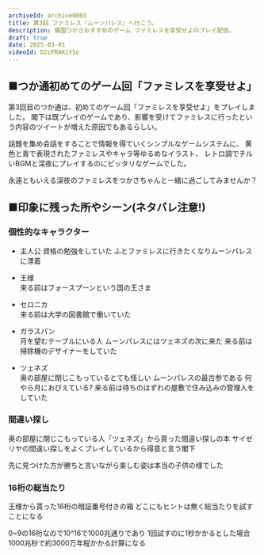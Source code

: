 ```yaml
---
archiveId: archive0003
title: 第3回 ファミレス『ムーンパレス』へ行こう。
description: 領国つかさおすすめのゲーム ファミレスを享受せよのプレイ配信。
draft: true
date: 2025-03-01
videoId: D2cFRAKiYSo
---
```

## ■つか通初めてのゲーム回「ファミレスを享受せよ」
第3回目のつか通は、初めてのゲーム回「ファミレスを享受せよ」をプレイしました。
閣下は既プレイのゲームであり、影響を受けてファミレスに行ったという内容のツイートが増えた原因でもあるらしい。

話題を集め会話をすることで情報を得ていくシンプルなゲームシステムに、
黄色と青で表現されたファミレスやキャラ等ゆるめなイラスト、
レトロ調でチルいBGMと深夜にプレイするのにピッタリなゲームでした。

永遠ともいえる深夜のファミレスをつかさちゃんと一緒に過ごしてみませんか？

## ■印象に残った所やシーン(ネタバレ注意!)
### 個性的なキャラクター
- 主人公
  資格の勉強をしていた ふとファミレスに行きたくなりムーンパレスに漂着

- 王様  
  来る前はフォースプーンという国の王さま


- セロニカ  
  来る前は大学の図書館で働いていた


- ガラスパン  
  月を望むテーブルにいる人
  ムーンパレスにはツェネズの次に来た
  来る前は掃除機のデザイナーをしていた


- ツェネズ  
  奥の部屋に閉じこもっているとても怪しい
  ムーンパレスの最古参である
  何やら月におびえている?
  来る前は待ちのはずれの屋敷で住み込みの管理人をしていた


### 間違い探し
奥の部屋に閉じこもっている人「ツェネズ」から貰った間違い探しの本
サイゼリヤの間違い探しをよくプレイしているから得意と言う閣下

先に見つけた方が勝ちと言いながら楽しむ姿は本当の子供の様でした


### 16桁の総当たり
王様から貰った16桁の暗証番号付きの箱
どこにもヒントは無く総当たりを試すことになる

0~9の16桁なので10^16で1000兆通りであり 1回試すのに1秒かかるとした場合1000兆秒で約3000万年程かかる計算になる
